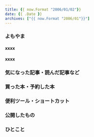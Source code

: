 ```yaml
---
title: {{ now.Format "2006/01/02"}}
date: {{ .Date }}
archives: ["{{ now.Format "2006/01"}}"]
---
```

### よもやま
#### xxxx

#### xxxx

### 気になった記事・読んだ記事など

### 買った本・予約した本

### 便利ツール・ショートカット

### 公開したもの

### ひとこと
